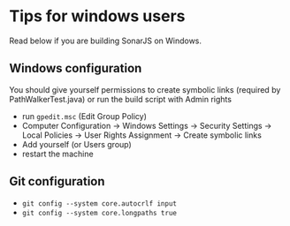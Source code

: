 # Tips for windows users

Read below if you are building SonarJS on Windows.

## Windows configuration

You should give yourself permissions to create symbolic links (required by PathWalkerTest.java) or run the build script with Admin rights

- run `gpedit.msc` (Edit Group Policy)
- Computer Configuration → Windows Settings → Security Settings → Local Policies → User Rights Assignment → Create symbolic links
- Add yourself (or Users group)
- restart the machine

## Git configuration

- `git config --system core.autocrlf input`
- `git config --system core.longpaths true`
